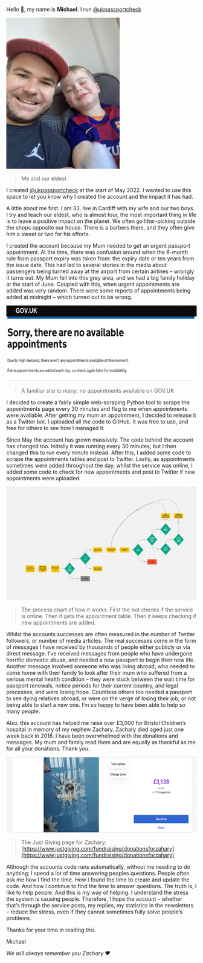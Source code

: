 Hello 👋, my name is **Michael**. I run [@ukpassportcheck](www.twitter.com/ukpassportcheck)

<img src="img/me.jpeg" height=400>

> Me and our eldest

I created [@ukpassportcheck](www.twitter.com/ukpassportcheck) at the start of May 2022. I wanted to use this space to let you know why I created the account and the impact it has had.

A little about me first. I am 33, live in Cardiff with my wife and our two boys. I try and teach our eldest, who is almost four, the most important thing in life is to leave a positive impact on the planet. We often go litter-picking outside the shops opposite our house. There is a barbers there, and they often give him a sweet or two for his efforts. 

I created the account because my Mum needed to get an urgent passport appointment. At the time, there was confusion around when the 6-month rule from passport expiry was taken from: the expiry date or ten years from the issue date. This had led to several stories in the media about passengers being turned away at the airport from certain airlines – wrongly it turns out. My Mum fell into this grey area, and we had a big family holiday at the start of June. Coupled with this, when urgent appointments are added was very random. There were some reports of appointments being added at midnight – which turned out to be wrong.

<img src="img/no_apps.png" height=200>

> A familiar site to many: no appointments available on GOV.UK

I decided to create a fairly simple web-scraping Python tool to scrape the appointments page every 30 minutes and flag to me when appointments were available. After getting my mum an appointment, I decided to release it as a Twitter bot. I uploaded all the code to GitHub. It was free to use, and free for others to see how I managed it.

Since May the account has grown massively. The code behind the account has changed too. Initially it was running every 30 minutes, but I then changed this to run every minute instead. After this, I added some code to scrape the appointments tables and post to Twitter. Lastly, as appointments sometimes were added throughout the day, whilst the service was online, I added some code to check for new appointments and post to Twitter if new appointments were uploaded.

<img src="img/process.png" height=300>

> The process chart of how it works. First the bot checks if the service is online. Then it gets the appointment table. Then it keeps checking if new appointments are added.

Whilst the accounts successes are often measured in the number of Twitter followers, or number of media articles. The real successes come in the form of messages I have received by thousands of people either publicly or via direct message. I’ve received messages from people who have undergone horrific domestic abuse, and needed a new passport to begin their new life. Another message involved someone who was living abroad, who needed to come home with their family to look after their mum who suffered from a serious mental health condition – they were stuck between the wait time for passport renewals, notice periods for their current country, and legal processes, and were losing hope. Countless others too needed a passport to see dying relatives abroad, or were on the verge of losing their job, or not being able to start a new one. I’m so happy to have been able to help so many people.

Also, this account has helped me raise over £3,000 for Bristol Children’s hospital in memory of my nephew Zachary. Zachary died aged just one week back in 2016. I have been overwhelmed with the donations and messages. My mum and family read them and are equally as thankful as me for all your donations. Thank you.

<img src="img/justgiving.png" height=200>

> The Just Giving page for Zachary: [https://www.justgiving.com/fundraising/donationsforzahary](https://www.justgiving.com/fundraising/donationsforzahary)

Although the accounts code runs automatically, without me needing to do anything; I spend a lot of time answering peoples questions. People often ask me how I find the time. How I found the time to create and update the code. And how I continue to find the time to answer questions. The truth is, I like to help people. And this is my way of helping. I understand the stress the system is causing people. Therefore, I hope the account – whether that’s through the service posts, my replies, my statistics in the newsletters – reduce the stress, even if they cannot sometimes fully solve people’s problems.

Thanks for your time in reading this.

Michael

_We will always remember you Zachary ❤️_







